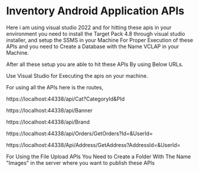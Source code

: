 # Inventory Android Application APIs

Here i am using visual studio 2022 and for hitting these apis in your environment you need to install the Target Pack 4.8 through visual studio installer, and setup the SSMS in your Machine For Proper Execution of these APIs and you need to Create a Database with the Name VCLAP in your Machine.

After all these setup you are able to hit these APIs By using Below URLs.

Use Visual Studio for Executing the apis on your machine.

For using all the APIs here is the routes,


https://localhost:44338/api/Cat?CategoryId&PId

https://localhost:44338/api/Banner

https://localhost:44338/api/Brand

https://localhost:44338/api/Orders/GetOrders?Id=&UserId=

https://localhost:44338/Api/Address/GetAddress?AddressId=&UserId=

For Using the File Upload APIs You Need to Create a Folder With The Name "Images" in the server where you want to publish these APIs

